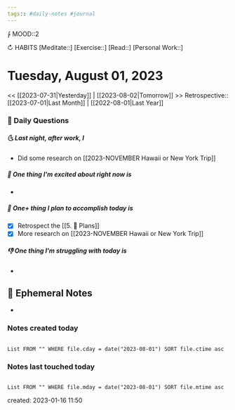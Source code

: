 ```yaml
---
tags:: #daily-notes #journal
---
```


⨑ MOOD::2

↻ HABITS
[Meditate::]
[Exercise::]
[Read::]
[Personal Work::]

# Tuesday, August 01, 2023

\<\< [[2023-07-31|Yesterday]] | [[2023-08-02|Tomorrow]] >>
Retrospective:: [[2023-07-01|Last Month]] | [[2022-08-01|Last Year]]

### 📅 Daily Questions

##### 🌜 Last night, after work, I

- Did some research on [[2023-NOVEMBER Hawaii or New York Trip]]

##### 🙌 One thing I'm excited about right now is

-

##### 🚀 One+ thing I plan to accomplish today is

- [x] Retrospect the [[5. 🍕 Plans]]
- [x] More research on [[2023-NOVEMBER Hawaii or New York Trip]]

##### 👎 One thing I'm struggling with today is

-

## 📝 Ephemeral Notes

-

### Notes created today

```dataview

List FROM "" WHERE file.cday = date("2023-08-01") SORT file.ctime asc

```

### Notes last touched today

```dataview

List FROM "" WHERE file.mday = date("2023-08-01") SORT file.mtime asc

```

created: 2023-01-16 11:50
